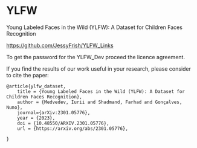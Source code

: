 # YLFW
Young Labeled Faces in the Wild (YLFW): A Dataset for Children Faces Recognition

https://github.com/JessyFrish/YLFW_Links

To get the password for the YLFW_Dev proceed the licence agreement.

If you find the results of our work useful in your research, please consider to cite the paper:

```
@article{ylfw_dataset,
	title = {Young Labeled Faces in the Wild (YLFW): A Dataset for Children Faces Recognition},
	author = {Medvedev, Iurii and Shadmand, Farhad and Gonçalves, Nuno},
	journal={arXiv:2301.05776},
	year = {2023},
	doi = {10.48550/ARXIV.2301.05776},
	url = {https://arxiv.org/abs/2301.05776},
	
}
```
